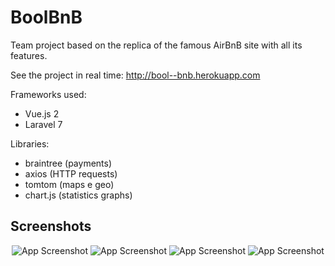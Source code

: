 # BoolBnB

Team project based on the replica of the famous AirBnB site with all its features.

See the project in real time: http://bool--bnb.herokuapp.com

Frameworks used:

- Vue.js 2
- Laravel 7

Libraries:

- braintree (payments)
- axios (HTTP requests)
- tomtom (maps e geo)
- chart.js (statistics graphs)



## Screenshots
<p align="center">
<img alt="App Screenshot" src="https://i.ibb.co/SRyFgCm/Schermata-2022-07-03-alle-18-37-45.png">
<img alt="App Screenshot" src="https://i.ibb.co/9VmhCMY/Schermata-2022-07-03-alle-18-38-48.png">

<img alt="App Screenshot" src="https://i.ibb.co/YpXTwvz/Schermata-2022-07-03-alle-18-39-48.png">

<img alt="App Screenshot" src="https://i.ibb.co/v4GTpyc/Schermata-2022-07-03-alle-18-40-09.png">
</p>
